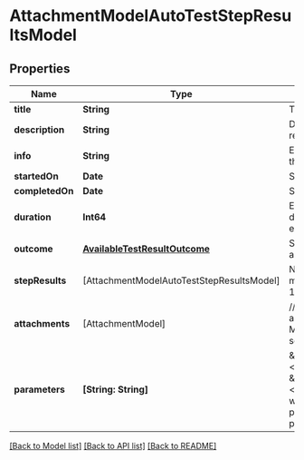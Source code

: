 # AttachmentModelAutoTestStepResultsModel

## Properties
Name | Type | Description | Notes
------------ | ------------- | ------------- | -------------
**title** | **String** | The name of the step. | [optional] 
**description** | **String** | Description of the step result. | [optional] 
**info** | **String** | Extended description of the step result. | [optional] 
**startedOn** | **Date** | Step start date. | [optional] 
**completedOn** | **Date** | Step end date. | [optional] 
**duration** | **Int64** | Expected or actual duration of the test run execution in milliseconds. | [optional] 
**outcome** | [**AvailableTestResultOutcome**](AvailableTestResultOutcome.md) | Specifies the result of the autotest execution. | [optional] 
**stepResults** | [AttachmentModelAutoTestStepResultsModel] | Nested step results. The maximum nesting level is 15. | [optional] 
**attachments** | [AttachmentModel] | /// &lt;summary&gt;  Specifies an attachment GUID. Multiple values can be sent.  &lt;/summary&gt; | [optional] 
**parameters** | **[String: String]** | \&quot;&lt;b&gt;parameter&lt;/b&gt;\&quot;: \&quot;&lt;b&gt;value&lt;/b&gt;\&quot; pair with arbitrary custom parameters. Multiple parameters can be sent. | [optional] 

[[Back to Model list]](../README.md#documentation-for-models) [[Back to API list]](../README.md#documentation-for-api-endpoints) [[Back to README]](../README.md)


